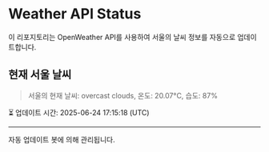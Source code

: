 
# Weather API Status

이 리포지토리는 OpenWeather API를 사용하여 서울의 날씨 정보를 자동으로 업데이트합니다.

## 현재 서울 날씨
> 서울의 현재 날씨: overcast clouds, 온도: 20.07°C, 습도: 87%

⏳ 업데이트 시간: 2025-06-24 17:15:18 (UTC)

---
자동 업데이트 봇에 의해 관리됩니다.

